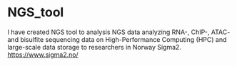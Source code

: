 # NGS_tool
I have created NGS tool to analysis NGS data analyzing RNA-, ChIP-, ATAC- and bisulfite sequencing data on High-Performance Computing (HPC) and large-scale data storage to researchers in Norway Sigma2. https://www.sigma2.no/
